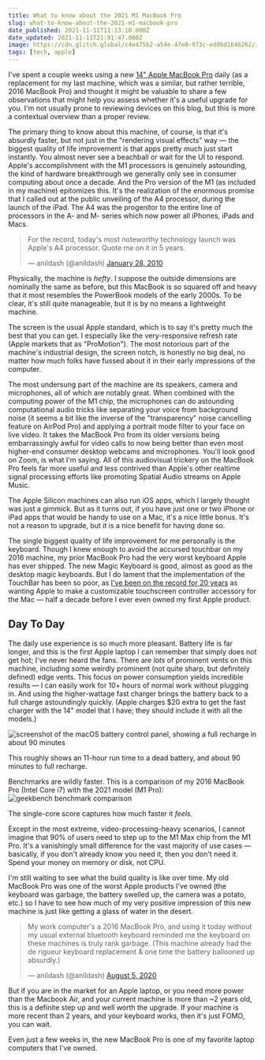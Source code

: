 ```yaml
---
title: What to know about the 2021 M1 MacBook Pro
slug: what-to-know-about-the-2021-m1-macbook-pro
date_published: 2021-11-11T11:13:10.000Z
date_updated: 2021-11-11T21:01:47.000Z
image: https://cdn.glitch.global/c4e475b2-a54e-47e0-973c-ed0bd1b46262/Jeremy-Bezanger-macbook-pro.jpeg?v=1669522353112
tags: [tech, apple]
---
```


I've spent a couple weeks using a new [14" Apple MacBook Pro](https://amzn.to/30lvtWH) daily (as a replacement for my last machine, which was a similar, but rather terrible, 2016 MacBook Pro) and thought it might be valuable to share a few observations that might help you assess whether it's a useful upgrade for you. I'm not usually prone to reviewing devices on this blog, but this is more a contextual overview than a proper review.

The primary thing to know about this machine, of course, is that it's absurdly faster, but not just in the "rendering visual effects" way — the biggest quality of life improvement is that apps pretty much just start instantly. You almost never see a beachball or wait for the UI to respond. Apple's accomplishment with the M1 processors is genuinely astounding, the kind of hardware breakthrough we generally only see in consumer computing about once a decade. And the Pro version of the M1 (as included in my machine) epitomizes this. It's the realization of the enormous promise that I called out at the public unveiling of the A4 processor, during the launch of the iPad. The A4 was the progenitor to the entire line of processors in the A- and M- series which now power all iPhones, iPads and Macs.

<blockquote class="twitter-tweet" data-theme="dark"><p lang="en" dir="ltr">For the record, today&#39;s most noteworthy technology launch was Apple&#39;s A4 processor. Quote me on it in 5 years.</p>&mdash; anildash (@anildash) <a href="https://twitter.com/anildash/status/8313633117?ref_src=twsrc%5Etfw">January 28, 2010</a></blockquote> <script async src="https://platform.twitter.com/widgets.js" charset="utf-8"></script>

Physically, the machine is *hefty*. I suppose the outside dimensions are nominally the same as before, but this MacBook is so squared off and heavy that it most resembles the PowerBook models of the early 2000s. To be clear, it's still quite manageable, but it is by no means a lightweight machine.

The screen is the usual Apple standard, which is to say it's pretty much the best that you can get. I especially like the very-responsive refresh rate (Apple markets that as "ProMotion"). The most notorious part of the machine's industrial design, the screen notch, is honestly no big deal, no matter how much folks have fussed about it in their early impressions of the computer.

The most undersung part of the machine are its speakers, camera and microphones, all of which are notably great. When combined with the computing power of the M1 chip, the microphones can do astounding computational audio tricks like separating your voice from background noise (it seems a bit like the inverse of the "transparency" noise cancelling feature on AirPod Pro) and applying a portrait mode filter to your face on live video. It takes the MacBook Pro from its older versions being embarrassingly awful for video calls to now being better than even most higher-end consumer desktop webcams and microphones. You'll look good on Zoom, is what I'm saying. All of this audiovisual trickery on the MacBook Pro feels far more useful and less contrived than Apple's other realtime signal processing efforts like promoting Spatial Audio streams on Apple Music.

The Apple Silicon machines can also run iOS apps, which I largely thought was just a gimmick. But as it turns out, if you have just one or two iPhone or iPad apps that would be handy to use on a Mac, it's a nice little bonus. It's not a reason to upgrade, but it is a nice benefit for having done so.

The single biggest quality of life improvement for me personally is the keyboard. Though I knew enough to avoid the accursed touchbar on my 2016 machine, my prior MacBook Pro had the very worst keyboard Apple has ever shipped. The new Magic Keyboard is good, almost as good as the desktop magic keyboards. But I do lament that the implementation of the TouchBar has been so poor, as [I've been on the record for 20 years](/2002/08/30/apples_missed_h-2/) as wanting Apple to make a customizable touchscreen controller accessory for the Mac — half a decade before I ever even owned my first Apple product.

## Day To Day

The daily use experience is so much more pleasant. Battery life is far longer, and this is the first Apple laptop I can remember that simply does not get hot; I've never heard the fans. There are *lots* of prominent vents on this machine, including some weirdly prominent (not quite sharp, but definitely defined) edge vents. This focus on power consumption yields incredible results — I can easily work for 10+ hours of normal work without plugging in. And using the higher-wattage fast charger brings the battery back to a full charge astoundingly quickly. (Apple charges $20 extra to get the fast charger with the 14" model that I have; they should include it with all the models.)

![screenshot of the macOS battery control panel, showing a full recharge in about 90 minutes](https://cdn.glitch.global/c4e475b2-a54e-47e0-973c-ed0bd1b46262/macbook-battery-control-panel.jpeg?v=1669522628176 "screenshot of the macOS battery control panel, showing a full recharge in about 90 minutes")

This roughly shows an 11-hour run time to a dead battery, and about 90 minutes to full recharge.

Benchmarks are wildly faster. This is a comparison of my 2016 MacBook Pro (Intel Core i7) with the 2021 model (M1 Pro):
![geekbench benchmark comparison](https://cdn.glitch.global/c4e475b2-a54e-47e0-973c-ed0bd1b46262/geekbench-macbook-comparison.png?v=1669522717966 "geekbench benchmark comparison")

The single-core score captures how much faster it _feels_.

Except in the most extreme, video-processing-heavy scenarios, I cannot imagine that 90% of users need to step up to the M1 Max chip from the M1 Pro. It's a vanishingly small difference for the vast majority of use cases — basically, if you don't already know you need it, then you don't need it. Spend your money on memory or disk, not CPU.

I'm still waiting to see what the build quality is like over time. My old MacBook Pro was one of the worst Apple products I've owned (the keyboard was garbage, the battery swelled up, the camera was a potato, etc.) so I have to see how much of my very positive impression of this new machine is just like getting a glass of water in the desert.

<blockquote class="twitter-tweet" data-theme="dark"><p lang="en" dir="ltr">My work computer&#39;s a 2016 MacBook Pro, and using it today without my usual external bluetooth keyboard reminded me the keyboard on these machines is truly rank garbage. (This machine already had the de rigueur keyboard replacement &amp; one time the battery ballooned up absurdly.)</p>&mdash; anildash (@anildash) <a href="https://twitter.com/anildash/status/1291077626463846400?ref_src=twsrc%5Etfw">August 5, 2020</a></blockquote>

But if you are in the market for an Apple laptop, or you need more power than the Macbook Air, and your current machine is more than ~2 years old, this is a definite step up and well worth the upgrade. If your machine is more recent than 2 years, and your keyboard works, then it's just FOMO, you can wait. 

Even just a few weeks in, the new MacBook Pro is one of my favorite laptop computers that I've owned.
